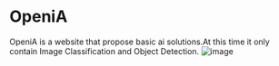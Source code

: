 # OpeniA

OpeniA is a website that propose basic ai solutions.At this time it only contain Image Classification and Object Detection.
![image](https://www.figma.com/file/UIkzthfVDpcjUGdOSVSO2o/Untitled?node-id=14%3A2) <br>
